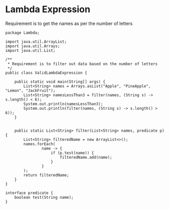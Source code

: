 # Lambda Expression

Requirement is to get the names as per the number of letters

    package Lambda;

    import java.util.ArrayList;
    import java.util.Arrays;
    import java.util.List;
    
    /**
     * Requirement is to filter out data based on the number of letters
     */
    public class ValidLambdaExpression {
    
        public static void main(String[] args) {
            List<String> names = Arrays.asList("Apple", "PineApple", "Lemon", "JackFruit");
            List<String> namesLessThan3 = filter(names, (String s) -> s.length() < 6);
            System.out.println(namesLessThan3);
            System.out.println(filter(names, (String s) -> s.length() > 6));
        }
    
    
        public static List<String> filter(List<String> names, predicate p) {
            List<String> filteredName = new ArrayList<>();
            names.forEach(
                    name -> {
                        if (p.test(name)) {
                            filteredName.add(name);
                        }
                    }
            );
            return filteredName;
        }
    }
    
    interface predicate {
        boolean test(String name);
    }